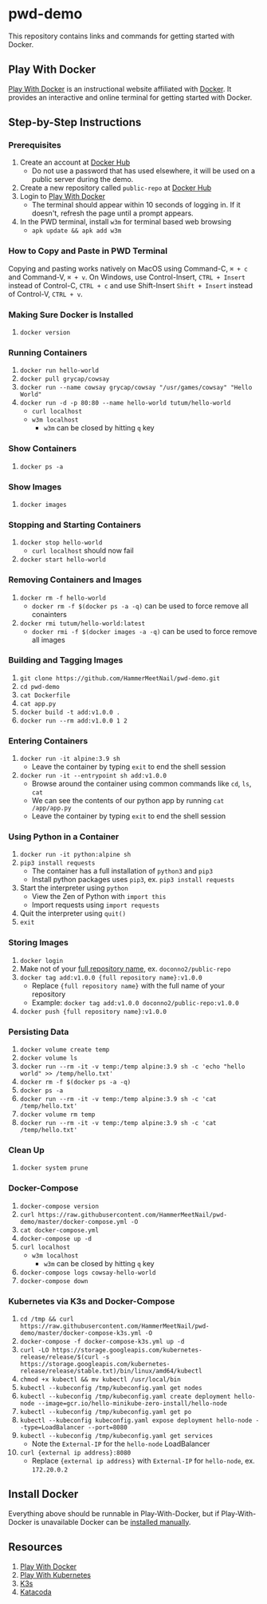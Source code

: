 # pwd-demo
This repository contains links and commands for getting started with Docker.

## Play With Docker
[Play With Docker](https://training.play-with-docker.com/about/) is an instructional website affiliated with [Docker](https://www.docker.com/). It provides an interactive and online terminal for getting started with Docker. 

## Step-by-Step Instructions
### Prerequisites
1. Create an account at [Docker Hub](https://hub.docker.com)
    * Do not use a password that has used elsewhere, it will be used on a public server during the demo.
2. Create a new repository called `public-repo` at [Docker Hub](https://cloud.docker.com/repository/create)
3. Login to [Play With Docker](https://training.play-with-docker.com/ops-s1-hello/)
    * The terminal should appear within 10 seconds of logging in. If it doesn't, refresh the page until a prompt appears. 
4. In the PWD terminal, install `w3m` for terminal based web browsing
    * `apk update && apk add w3m`

### How to Copy and Paste in PWD Terminal
Copying and pasting works natively on MacOS using Command-C, `⌘ + c` and Command-V, `⌘ + v`. On Windows, use Control-Insert, `CTRL + Insert` instead of Control-C, `CTRL + c` and use Shift-Insert `Shift + Insert` instead of Control-V, `CTRL + v`.

### Making Sure Docker is Installed
1. `docker version`

### Running Containers
1. `docker run hello-world`
2. `docker pull grycap/cowsay`
3. `docker run --name cowsay grycap/cowsay "/usr/games/cowsay" "Hello World"`
4. `docker run -d -p 80:80 --name hello-world tutum/hello-world`
    * `curl localhost`
    * `w3m localhost`
        * `w3m` can be closed by hitting `q` key

### Show Containers
1. `docker ps -a`

### Show Images
1. `docker images`

### Stopping and Starting Containers
1. `docker stop hello-world`
    * `curl localhost` should now fail
2. `docker start hello-world`

### Removing Containers and Images
1. `docker rm -f hello-world`
    * `docker rm -f $(docker ps -a -q)` can be used to force remove all conainters
2. `docker rmi tutum/hello-world:latest`
    * `docker rmi -f $(docker images -a -q)` can be used to force remove all images

### Building and Tagging Images
1. `git clone https://github.com/HammerMeetNail/pwd-demo.git`
2. `cd pwd-demo`
3. `cat Dockerfile`
4. `cat app.py`
5. `docker build -t add:v1.0.0 .`
6. `docker run --rm add:v1.0.0 1 2`

### Entering Containers
1. `docker run -it alpine:3.9 sh`
    * Leave the container by typing `exit` to end the shell session
2. `docker run -it --entrypoint sh add:v1.0.0`
    * Browse around the container using common commands like `cd`, `ls`, `cat`
    * We can see the contents of our python app by running `cat /app/app.py`
    * Leave the container by typing `exit` to end the shell session

### Using Python in a Container
1. `docker run -it python:alpine sh`
2. `pip3 install requests`
    * The container has a full installation of `python3` and `pip3`
    * Install python packages uses `pip3`, ex. `pip3 install requests`
3. Start the interpreter using `python`
    * View the Zen of Python with `import this`
    * Import requests using `import requests`
4. Quit the interpreter using `quit()`
5. `exit`

### Storing Images
1. `docker login`
2. Make not of your [full repository name](https://cloud.docker.com/repository/list), ex. `doconno2/public-repo`
3. `docker tag add:v1.0.0 {full repository name}:v1.0.0`
    * Replace `{full repository name}` with the full name of your repository
    * Example: `docker tag add:v1.0.0 doconno2/public-repo:v1.0.0`
4. `docker push {full repository name}:v1.0.0`

### Persisting Data
1. `docker volume create temp`
2. `docker volume ls`
3. `docker run --rm -it -v temp:/temp alpine:3.9 sh -c 'echo "hello world" >> /temp/hello.txt'`
4. `docker rm -f $(docker ps -a -q)`
5. `docker ps -a`
6. `docker run --rm -it -v temp:/temp alpine:3.9 sh -c 'cat /temp/hello.txt'`
7. `docker volume rm temp`
8. `docker run --rm -it -v temp:/temp alpine:3.9 sh -c 'cat /temp/hello.txt'`

### Clean Up
1. `docker system prune`

### Docker-Compose
1. `docker-compose version`
2. `curl https://raw.githubusercontent.com/HammerMeetNail/pwd-demo/master/docker-compose.yml -O`
3. `cat docker-compose.yml`
4. `docker-compose up -d`
5. `curl localhost`
    * `w3m localhost`
        * `w3m` can be closed by hitting `q` key
6. `docker-compose logs cowsay-hello-world`
7. `docker-compose down`

### Kubernetes via K3s and Docker-Compose
1. `cd /tmp && curl https://raw.githubusercontent.com/HammerMeetNail/pwd-demo/master/docker-compose-k3s.yml -O`
2. `docker-compose -f docker-compose-k3s.yml up -d`
3. `curl -LO https://storage.googleapis.com/kubernetes-release/release/$(curl -s https://storage.googleapis.com/kubernetes-release/release/stable.txt)/bin/linux/amd64/kubectl`
4. `chmod +x kubectl && mv kubectl /usr/local/bin`
5. `kubectl --kubeconfig /tmp/kubeconfig.yaml get nodes`
6. `kubectl --kubeconfig /tmp/kubeconfig.yaml create deployment hello-node --image=gcr.io/hello-minikube-zero-install/hello-node`
7. `kubectl --kubeconfig /tmp/kubeconfig.yaml get po`
8. `kubectl --kubeconfig kubeconfig.yaml expose deployment hello-node --type=LoadBalancer --port=8080`
9. `kubectl --kubeconfig /tmp/kubeconfig.yaml get services`
    * Note the `External-IP` for the `hello-node` LoadBalancer
10. `curl {external ip address}:8080`
    * Replace `{external ip address}` with `External-IP` for `hello-node`, ex. `172.20.0.2`

## Install Docker
Everything above should be runnable in Play-With-Docker, but if Play-With-Docker is unavailable Docker can be [installed manually](https://hub.docker.com/?overlay=onboarding). 

## Resources
1. [Play With Docker](https://training.play-with-docker.com)
2. [Play With Kubernetes](https://training.play-with-kubernetes.com/)
3. [K3s](https://github.com/rancher/k3s)
4. [Katacoda](https://www.katacoda.com/)
